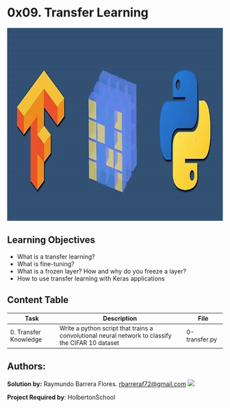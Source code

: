 # 0x09. Transfer Learning #

<img src="https://github.com/RayBar72/holbertonschool-machine_learning/blob/master/image.png" width="1000" height="450">

## Learning Objectives ##

- What is a transfer learning?
- What is fine-tuning?
- What is a frozen layer? How and why do you freeze a layer?
- How to use transfer learning with Keras applications

## Content Table ##

| Task | Description | File |
| ----------- | ----------- | ----------- |
| 0. Transfer Knowledge | Write a python script that trains a convolutional neural network to classify the CIFAR 10 dataset | 0-transfer.py |

## Authors: ##

**Solution by:** Raymundo Barrera Flores. [rbarreraf72@gmail.com](rbarreraf72@gmail.com)
[<img src="https://img.shields.io/badge/linkedin-%230077B5.svg?&style=for-the-badge&logo=linkedin&logoColor=white"/>](https://www.linkedin.com/in/raymundo-barrera-flores-a13022222/)


**Project Required by**: HolbertonSchool
